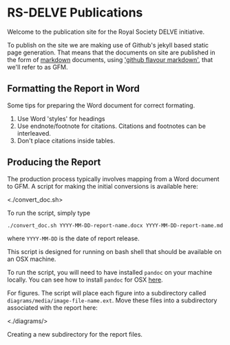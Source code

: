 # RS-DELVE Publications

Welcome to the publication site for the Royal Society DELVE initiative.

To publish on the site we are making use of Github's jekyll based static page generation. That means that the documents on site are published in the form of [markdown]() documents, using ['github flavour markdown'](https://github.github.com/gfm/), that we'll refer to as GFM.

## Formatting the Report in Word

Some tips for preparing the Word document for correct formating.

1. Use Word 'styles' for headings
2. Use endnote/footnote for citations. Citations and footnotes can be interleaved. 
3. Don't place citations inside tables.

## Producing the Report

The production process typically involves mapping from a Word document to GFM. A script for making the initial conversions is available here:

<./convert_doc.sh> 

To run the script, simply type

```
./convert_doc.sh YYYY-MM-DD-report-name.docx YYYY-MM-DD-report-name.md
```

where `YYYY-MM-DD` is the date of report release.

This script is designed for running on bash shell that should be available on an OSX machine.

To run the script, you will need to have installed `pandoc` on your machine locally. You can see how to install `pandoc` for OSX [here](https://pandoc.org/installing.html).


For figures. The script will place each figure into a subdirectory called `diagrams/media/image-file-name.ext`. Move these files into a subdirectory associated with the report here:

<./diagrams/>

Creating a new subdirectory for the report files.



